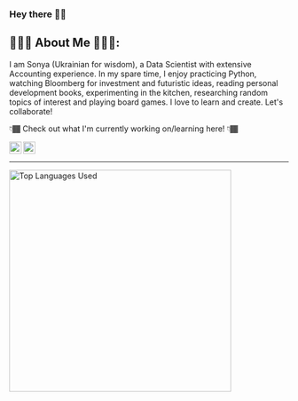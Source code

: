 ### Hey there 👋🏾

<!-- Text Under Headline -->
## 👩🏾‍💻 About Me 👩🏾‍🍳:
I am Sonya (Ukrainian for wisdom), a Data Scientist with extensive Accounting experience. In my spare time, I enjoy practicing Python, watching Bloomberg for investment and futuristic ideas, reading personal development books, experimenting in the kitchen, researching random topics of interest and playing board games. I love to learn and create. Let's collaborate!

👇🏾 Check out what I'm currently working on/learning here! 👇🏾

<a href="https://www.kaggle.com/sonyalawrence">
  <img align="left center" alt="Sonya Lawrence-Thompson | Kaggle" width="22px" src="https://user-images.githubusercontent.com/92489108/212355520-e84fa356-1e97-4170-8efd-0e2ee8912bb8.png" />
   
</a>
<a href="https://www.linkedin.com/in/sonya-lawrence6559/">
  <img align="left" alt="Sonya Lawrence-Thompson | LinkedIN" width="22px" src="https://raw.githubusercontent.com/peterthehan/peterthehan/master/assets/linkedin.svg" />
</a>
<br/>

<hr>
<!-- Most Used Languages Infograph then Tools & Languages -->
<a href="https://github.com/Sonya-7">
  <img align="center" width="400" src="https://github-readme-stats.vercel.app/api/top-langs/?username=Sonya-7&layout=compact&theme=aura" alt="Top Languages Used"/>
</a>


<!-- Statistics -->
<!--
<br/>

<hr>

![Sonya's Stats](https://github-readme-stats.vercel.app/api?username=sonya-7&show_icons=true&theme=aura&count_private=true&layout=compact&include_all_commits=true)
-->




<!-- 
**Sonya-7/Sonya-7** is a ✨ _special_ ✨ repository because its `README.md` (this file) appears on your GitHub profile.

Here are some ideas to get you started:
- 🔭 I’m currently working on ...
- 🌱 I’m currently learning ...
- 👯 I’m looking to collaborate on ...
- 🤔 I’m looking for help with ...
- 💬 Ask me about ...
- 📫 How to reach me: ...
- 😄 Pronouns: ...
- ⚡ Fun fact: ...
-->
